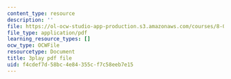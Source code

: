 ```yaml
---
content_type: resource
description: ''
file: https://ol-ocw-studio-app-production.s3.amazonaws.com/courses/8-01sc-classical-mechanics-fall-2016/f4cdef7d58bc4e84355cf7c58eeb7e15_5ucfHd8FWKw.pdf
file_type: application/pdf
learning_resource_types: []
ocw_type: OCWFile
resourcetype: Document
title: 3play pdf file
uid: f4cdef7d-58bc-4e84-355c-f7c58eeb7e15
---
```

